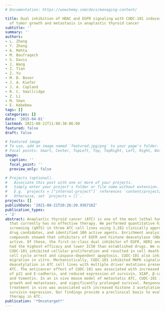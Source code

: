 ```yaml
---
# Documentation: https://wowchemy.com/docs/managing-content/

title: Dual inhibition of HDAC and EGFR signaling with CUDC-101 induces potent suppression
  of tumor growth and metastasis in anaplastic thyroid cancer
subtitle: ''
summary: ''
authors:
- L. Zhang
- Y. Zhang
- A. Mehta
- M. Boufraqech
- S. Davis
- J. Wang
- Z. Tian
- Z. Yu
- M. B. Boxer
- J. A. Kiefer
- J. A. Copland
- R. C. Smallridge
- Z. Li
- M. Shen
- E. Kebebew
tags: []
categories: []
date: '2015-04-01'
lastmod: 2021-08-21T11:08:38-06:00
featured: false
draft: false

# Featured image
# To use, add an image named `featured.jpg/png` to your page's folder.
# Focal points: Smart, Center, TopLeft, Top, TopRight, Left, Right, BottomLeft, Bottom, BottomRight.
image:
  caption: ''
  focal_point: ''
  preview_only: false

# Projects (optional).
#   Associate this post with one or more of your projects.
#   Simply enter your project's folder or file name without extension.
#   E.g. `projects = ["internal-project"]` references `content/project/deep-learning/index.md`.
#   Otherwise, set `projects = []`.
projects: []
publishDate: '2021-08-21T20:26:20.936716Z'
publication_types:
- '2'
abstract: Anaplastic thyroid cancer (ATC) is one of the most lethal human malignancies
  that currently has no effective therapy. We performed quantitative high-throughput
  screening (qHTS) in three ATC cell lines using 3,282 clinically approved drugs and
  drug candidates, and identified 100 active agents. Enrichment analysis of active
  compounds showed that inhibitors of EGFR and histone deacetylase (HDAC) were most
  active. Of these, the first-in-class dual inhibitor of EGFR, HER2 and HDACs, CUDC-101,
  had the highest efficacy and lower IC50 than established drugs. We validated that
  CUDC-101 inhibited cellular proliferation and resulted in cell death by inducing
  cell cycle arrest and caspase-dependent apoptosis. CUDC-101 also inhibited cellular
  migration in vitro. Mechanistically, CUDC-101 inhibited MAPK signaling and histone
  deacetylation in ATC cell lines with multiple driver mutations present in human
  ATC. The anticancer effect of CUDC-101 was associated with increased expression
  of p21 and E-cadherin, and reduced expression of survivin, XIAP, β-catenin, N-cadherin,
  and Vimentin. In an in vivo mouse model of metastatic ATC, CUDC-101 inhibited tumor
  growth and metastases, and significantly prolonged survival. Response to CUDC-101
  treatment in vivo was associated with increased histone 3 acetylation and reduced
  survivin expression. Our findings provide a preclinical basis to evaluate CUDC-101
  therapy in ATC.
publication: '*Oncotarget*'
---
```

